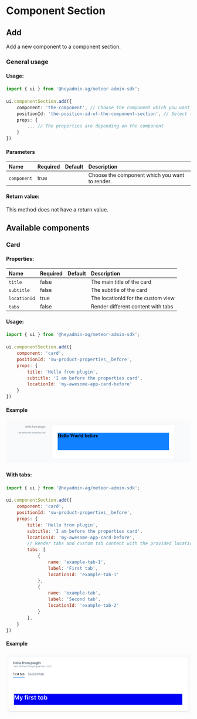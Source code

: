 # Component Section

## Add
Add a new component to a component section.

### General usage

#### Usage:  
```ts
import { ui } from '@heyadmin-ag/meteor-admin-sdk';

ui.componentSection.add({
    component: 'the-component', // Choose the component which you want to render at the component section
    positionId: 'the-position-id-of-the-component-section', // Select the positionId where you want to render the component
    props: {
        ... // The properties are depending on the component
    }
})
```

#### Parameters
| Name        | Required | Default | Description                                    |
| :---------- | :------- | :------ | :--------------------------------------------- |
| `component` | true     |         | Choose the component which you want to render. |

#### Return value:
This method does not have a return value.

## Available components

### Card

#### Properties:
| Name         | Required | Default | Description                        |
|:-------------|:---------|:--------|:-----------------------------------|
| `title`      | false    |         | The main title of the card         |
| `subtitle`   | false    |         | The subtitle of the card           |
| `locationId` | true     |         | The locationId for the custom view |
| `tabs`       | false    |         | Render different content with tabs |

#### Usage:
```js
import { ui } from '@heyadmin-ag/meteor-admin-sdk';

ui.componentSection.add({
    component: 'card',
    positionId: 'sw-product-properties__before',
    props: {
        title: 'Hello from plugin',
        subtitle: 'I am before the properties card',
        locationId: 'my-awesome-app-card-before'
    }
})
```

#### Example
![Card component example](./assets/example-card.png)

#### With tabs:
```js
import { ui } from '@heyadmin-ag/meteor-admin-sdk';

ui.componentSection.add({
    component: 'card',
    positionId: 'sw-product-properties__before',
    props: {
        title: 'Hello from plugin',
        subtitle: 'I am before the properties card',
        locationId: 'my-awesome-app-card-before',
        // Render tabs and custom tab content with the provided location id
        tabs: [
            {
                name: 'example-tab-1',
                label: 'First tab',
                locationId: 'example-tab-1'
            },
            {
                name: 'example-tab',
                label: 'Second tab',
                locationId: 'example-tab-2'
            }
        ],
    }
})
```

#### Example
![Card component with tabs example](./assets/example-card-with-tabs.png)
